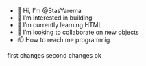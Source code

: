 - 👋 Hi, I’m @StasYarema
- 👀 I’m interested in building 
- 🌱 I’m currently learning HTML
- 💞️ I’m looking to collaborate on new objects
- 📫 How to reach me programmig

first changes
second changes 
ok